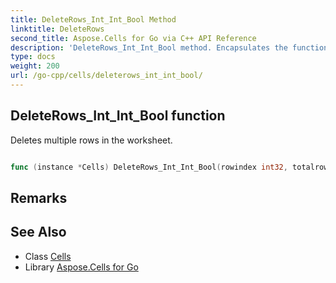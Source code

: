 ```yaml
---
title: DeleteRows_Int_Int_Bool Method 
linktitle: DeleteRows
second_title: Aspose.Cells for Go via C++ API Reference
description: 'DeleteRows_Int_Int_Bool method. Encapsulates the function that represents deleterows in Go.'
type: docs
weight: 200
url: /go-cpp/cells/deleterows_int_int_bool/
---
```


## DeleteRows_Int_Int_Bool function

Deletes multiple rows in the worksheet.

```go

func (instance *Cells) DeleteRows_Int_Int_Bool(rowindex int32, totalrows int32, updatereference bool)  (bool,  error) 

```

## Remarks


## See Also

* Class [Cells](../)
* Library [Aspose.Cells for Go](../../)
